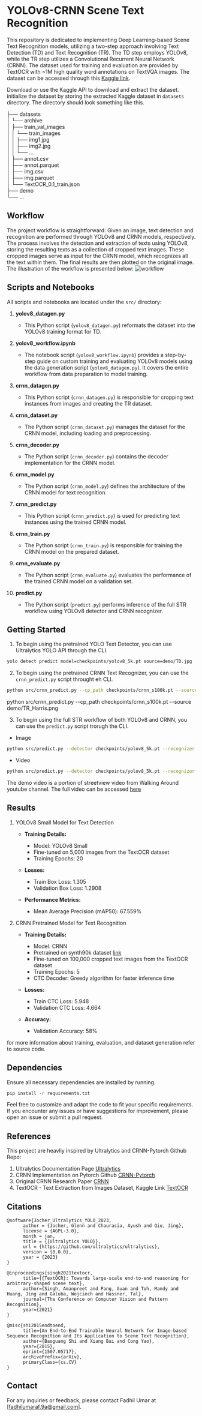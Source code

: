 # YOLOv8-CRNN Scene Text Recognition

This repository is dedicated to implementing Deep Learning-based Scene Text Recognition models, utilizing a two-step approach involving Text Detection (TD) and Text Recognition (TR). The TD step employs YOLOv8, while the TR step utilizes a Convolutional Recurrent Neural Network (CRNN). The dataset used for training and evaluation are provided by TextOCR with ~1M high quality word annotations on TextVQA images. The dataset can be accessed through this [Kaggle link](https://www.kaggle.com/datasets/robikscube/textocr-text-extraction-from-images-dataset).

Download or use the Kaggle API to download and extract the dataset. initialize the dataset by storing the extracted Kaggle dataset in `datasets` directory. The directory should look something like this.

├── datasets  
│   └── archive  
│       ├── train_val_images  
│       │   └── train_images  
│       │       ├── img1.jpg  
│       │       ├── img2.jpg  
│       │       └── ...   
│       ├── annot.csv  
│       ├── annot.parquet  
│       ├── img.csv  
│       ├── img.parquet  
│       └── TextOCR_0.1_train.json  
├── demo  
└── ...  

## Workflow
The project workflow is straightforward: Given an image, text detection and recognition are performed through YOLOv8 and CRNN models, respectively. The process involves the detection and extraction of texts using YOLOv8, storing the resulting texts as a collection of cropped text images. These cropped images serve as input for the CRNN model, which recognizes all the text within them. The final results are then plotted on the original image. The illustration of the workflow is presented below:
![workflow](images/workflow.png)


## Scripts and Notebooks

All scripts and notebooks are located under the `src/` directory:

1. **yolov8_datagen.py**

   - This Python script (`yolov8_datagen.py`) reformats the dataset into the YOLOv8 training format for TD.

2. **yolov8_workflow.ipynb**

   - The notebook script (`yolov8_workflow.ipynb`) provides a step-by-step guide on custom training and evaluating YOLOv8 models using the data generation script (`yolov8_datagen.py`). It covers the entire workflow from data preparation to model training.

3. **crnn_datagen.py**

   - This Python script (`crnn_datagen.py`) is responsible for cropping text instances from images and creating the TR dataset.

4. **crnn_dataset.py**

   - The Python script (`crnn_dataset.py`) manages the dataset for the CRNN model, including loading and preprocessing.

5. **crnn_decoder.py**

   - The Python script (`crnn_decoder.py`) contains the decoder implementation for the CRNN model.

6. **crnn_model.py**

   - The Python script (`crnn_model.py`) defines the architecture of the CRNN model for text recognition.

7. **crnn_predict.py**

   - This Python script (`crnn_predict.py`) is used for predicting text instances using the trained CRNN model.

8. **crnn_train.py**

   - The Python script (`crnn_train.py`) is responsible for training the CRNN model on the prepared dataset.

9. **crnn_evaluate.py**

   - The Python script (`crnn_evaluate.py`) evaluates the performance of the trained CRNN model on a validation set.

10. **predict.py**

    - The Python script (`predict.py`) performs inference of the full STR workflow using YOLOv8 detector and CRNN recognizer.

## Getting Started

1. To begin using the pretrained YOLO Text Detector, you can use Ultralytics YOLO API through the CLI.
```bash 
yolo detect predict model=checkpoints/yolov8_5k.pt source=demo/TD.jpg
```

2. To begin using the pretrained CRNN Text Recognizer, you can use the `crnn_predict.py` script throught eh CLI.
```bash 
python src/crnn_predict.py --cp_path checkpoints/crnn_s100k.pt --source demo/TR_Harris.png
```
python src/crnn_predict.py --cp_path checkpoints/crnn_s100k.pt --source demo/TR_Harris.png

3. To begin using the full STR workflow of both YOLOv8 and CRNN, you can use the `predict.py` script trorugh the CLI.
  - Image
```bash 
python src/predict.py --detector checkpoints/yolov8_5k.pt --recognizer checkpoints/crnn_s100k.pt --source demo/TD.jpg
```
  - Video
```bash 
python src/predict.py --detector checkpoints/yolov8_5k.pt --recognizer checkpoints/crnn_s100k.pt --source demo/street.mp4
```

The demo video is a portion of streetview video from Walking Around youtube channel. The full video can be accessed [here](https://www.youtube.com/watch?v=_2oJYWBFdMg) 

## Results 
1. YOLOv8 Small Model for Text Detection
   - **Training Details:**
      - Model: YOLOv8 Small
      - Fine-tuned on 5,000 images from the TextOCR dataset
      - Training Epochs: 20

   - **Losses:**
      - Train Box Loss: 1.305
      - Validation Box Loss: 1.2908

   - **Performance Metrics:**
      - Mean Average Precision (mAP50): 67.559%

2. CRNN Pretrained Model for Text Recognition

   - **Training Details:**
      - Model: CRNN
      - Pretrained on synth90k dataset [link](https://github.com/GitYCC/crnn-pytorch)
      - Fine-tuned on 100,000 cropped text images from the TextOCR dataset
      - Training Epochs: 5
      - CTC Decoder: Greedy algorithm for faster inference time

   - **Losses:**
      - Train CTC Loss: 5.948
      - Validation CTC Loss: 4.664

   - **Accuracy:**
      - Validation Accuracy: 58%

for more information about training, evaluation, and dataset generation refer to source code.

## Dependencies

Ensure all necessary dependencies are installed by running:

```bash
pip install -r requirements.txt
```

Feel free to customize and adapt the code to fit your specific requirements. If you encounter any issues or have suggestions for improvement, please open an issue or submit a pull request.

## References
This project are heavliy inspired by Ultralytics and CRNN-Pytorch Github Repo:
1. Ultralytics Documentation Page [Ultralytics](https://github.com/ultralytics/ultralytics)
2. CRNN Implementation on Pytorch Github [CRNN-Pytorch](https://github.com/GitYCC/crnn-pytorch)
3. Original CRNN Research Paper [CRNN](https://arxiv.org/abs/1507.05717)
4. TextOCR - Text Extraction from Images Dataset, Kaggle Link [TextOCR](https://www.kaggle.com/datasets/robikscube/textocr-text-extraction-from-images-dataset/data)

## Citations
```
@software{Jocher_Ultralytics_YOLO_2023,
      author = {Jocher, Glenn and Chaurasia, Ayush and Qiu, Jing},
      license = {AGPL-3.0},
      month = jan,
      title = {{Ultralytics YOLO}},
      url = {https://github.com/ultralytics/ultralytics},
      version = {8.0.0},
      year = {2023}
}

@inproceedings{singh2021textocr,
      title={{TextOCR}: Towards large-scale end-to-end reasoning for arbitrary-shaped scene text},
      author={Singh, Amanpreet and Pang, Guan and Toh, Mandy and Huang, Jing and Galuba, Wojciech and Hassner, Tal},
      journal={The Conference on Computer Vision and Pattern Recognition},
      year={2021}
}

@misc{shi2015endtoend,
      title={An End-to-End Trainable Neural Network for Image-based Sequence Recognition and Its Application to Scene Text Recognition}, 
      author={Baoguang Shi and Xiang Bai and Cong Yao},
      year={2015},
      eprint={1507.05717},
      archivePrefix={arXiv},
      primaryClass={cs.CV}
}
```
## Contact

For any inquiries or feedback, please contact Fadhil Umar at [[fadhilumaraf.9a@gmail.com](mailto:fadhilumaraf.9a@gmail.com)].
